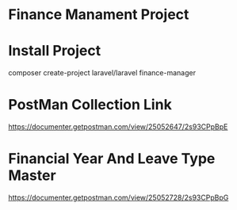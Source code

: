 # Finance Manament Project

# Install Project

composer create-project laravel/laravel finance-manager

# PostMan Collection Link
https://documenter.getpostman.com/view/25052647/2s93CPpBpE
# Financial Year And Leave Type Master
https://documenter.getpostman.com/view/25052728/2s93CPpBpG
